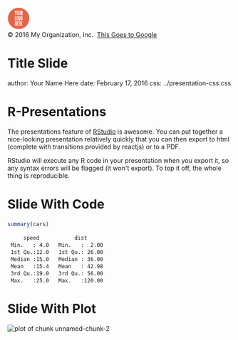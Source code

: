<div class="logo">
  <a href="http://www.google.com">
  <img src="../your-logo.png" alt="logo" style="width: 50px; height: 50px;">
  </a>
</div>

<div class="copyright">
© 2016 My Organization, Inc.&nbsp;&nbsp;<a href="http://www.google.com">This Goes to Google</a>
</div>

Title Slide
========================================
author: Your Name Here
date: February 17, 2016
css: ../presentation-css.css

R-Presentations
=========================================================

The presentations feature of [RStudio](http://www.rstudio.com) is awesome. You can put together a nice-looking presentation relatively quickly that you can then export to html (complete with transitions provided by reactjs) or to a PDF. 

RStudio will execute any R code in your presentation when you export it, so any syntax errors will be flagged (it won't export). To top it off, the whole thing is reproducible. 


Slide With Code
========================================================


```r
summary(cars)
```

```
     speed           dist       
 Min.   : 4.0   Min.   :  2.00  
 1st Qu.:12.0   1st Qu.: 26.00  
 Median :15.0   Median : 36.00  
 Mean   :15.4   Mean   : 42.98  
 3rd Qu.:19.0   3rd Qu.: 56.00  
 Max.   :25.0   Max.   :120.00  
```

Slide With Plot
========================================================

![plot of chunk unnamed-chunk-2](template-figure/unnamed-chunk-2-1.png) 

